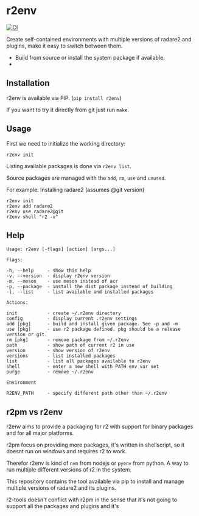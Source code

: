 # r2env

[![CI](https://github.com/radareorg/r2env/actions/workflows/ci.yml/badge.svg)](https://github.com/radareorg/r2env/actions/workflows/ci.yml)

Create self-contained environments with multiple versions of radare2
and plugins, make it easy to switch between them.

* Build from source or install the system package if available.
* 


## Installation

r2env is available via PIP. (`pip install r2env`)

If you want to try it directly from git just run `make`.

## Usage

First we need to initialize the working directory:

```
r2env init
```

Listing available packages is done via `r2env list`.

Source packages are managed with the `add`, `rm`, `use` and `unused`.

For example: Installing radare2 (assumes @git version)

```
r2env init
r2env add radare2
r2env use radare2@git
r2env shell "r2 -v"
```

## Help

```
Usage: r2env [-flags] [action] [args...]

Flags:

-h, --help     - show this help
-v, --version  - display r2env version
-m, --meson    - use meson instead of acr
-p, --package  - install the dist package instead of building
-l, --list     - list available and installed packages

Actions:

init           - create ~/.r2env directory
config         - display current .r2env settings
add [pkg]      - build and install given package. See -p and -m
use [pkg]      - use r2 package defined. pkg should be a release version or git.
rm [pkg]       - remove package from ~/.r2env
path           - show path of current r2 in use
version        - show version of r2env
versions       - list installed packages
list           - list all packages available to r2env
shell          - enter a new shell with PATH env var set
purge          - remove ~/.r2env

Environment

R2ENV_PATH     - specify different path other than ~/.r2env

```

## r2pm vs r2env

r2env aims to provide a packaging for r2 with support for binary packages and for all major platforms.

r2pm focus on providing more packages, it's written in shellscript, so it doesnt run on windows and requires r2 to work.

Therefor r2env is kind of `nvm` from nodejs or `pyenv` from python. A way to run multiple different versions of r2 in the system.

This repository contains the tool available via pip to install
and manage multiple versions of radare2 and its plugins.

r2-tools doesn't conflict with r2pm in the sense that it's not
going to support all the packages and plugins and it's


